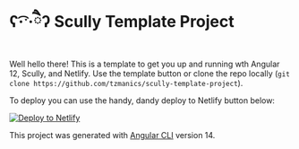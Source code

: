 # ʕ·͡ˑ·ཻʔ Scully Template Project

Well hello there! This is a template to get you up and running wth Angular 12, Scully, and Netlify. Use the template button or clone the repo locally (`git clone https://github.com/tzmanics/scully-template-project`).

To deploy you can use the handy, dandy deploy to Netlify button below:

[![Deploy to Netlify](https://www.netlify.com/img/deploy/button.svg)](https://app.netlify.com/start/deploy?repository=https://github.com/tzmanics/scully-template-project&utm_source=github&utm_medium=scully-template-tzm&utm_campaign=devex)

This project was generated with [Angular CLI](https://github.com/angular/angular-cli) version 14.
